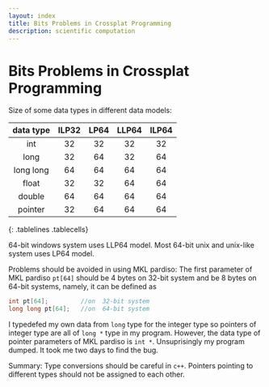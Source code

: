 ```yaml
---
layout: index
title: Bits Problems in Crossplat Programming
description: scientific computation
---
```


# Bits Problems in Crossplat Programming

Size of some data types in different data models:
<style>
.tablelines table, .tablelines td, .tablelines th {
        border: 1px solid black;
        }
.tablecells table, .tablelines td {
        padding: 2em;
        }
</style>

| data type | ILP32 | LP64 | LLP64 | ILP64 |
|:---------:|:-----:|:----:|:-----:|:-----:|
| int       |   32  |  32  |  32   |  32   |
| long      |   32  |  64  |  32   |  64   |
| long long |   64  |  64  |  64   |  64   |
| float     |   32  |  32  |  64   |  64   |
| double    |   64  |  64  |  64   |  64   |
| pointer   |   32  |  64  |  64   |  64   |
{: .tablelines .tablecells}

64-bit windows system uses LLP64 model. Most 64-bit unix and unix-like system uses LP64 model.

Problems should be avoided in using MKL pardiso:
The first parameter of MKL pardiso `pt[64]` should be 4 bytes on 32-bit system and be 8 bytes on 64-bit systems, namely, it can be defined as

```c++
int pt[64];         //on  32-bit system
long long pt[64];   //on  64-bit system
```

I typedefed my own data from `long` type for the integer type so pointers of integer type are all of `long *` type in my program. However, the data type of pointer parameters of MKL pardiso is `int *`. Unsuprisingly my program dumped. It took me two days to find the bug.

Summary: Type conversions should be careful in `c++`. Pointers pointing to different types should not be assigned to each other.